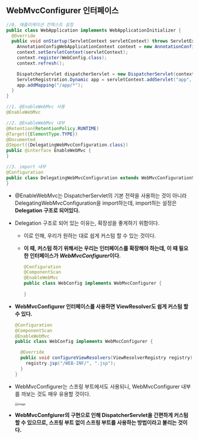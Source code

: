 ## WebMvcConfigurer 인터페이스

~~~java
//0. 애플리케이션 컨텍스트 설정
public class WebApplication implements WebApplicationInitializer {
  @Override
  public void onStartup(ServletContext servletContext) throws ServletException {
    AnnotationConfigWebApplicationContext context = new AnnotationConfigWebApplicationContext();
    context.setServletContext(servletContext);
    context.register(WebConfig.class);
    context.refresh();

    DispatcherServlet dispatcherServlet = new DispatcherServlet(context);
    ServletRegistration.Dynamic app = servletContext.addServlet("app", dispatcherServlet);
    app.addMapping("/app/*");
  }
}

//1. @EnableWebMvc 사용
@EnableWebMvc

//2. @EnableWebMvc 내부
@Retention(RetentionPolicy.RUNTIME)
@Target({ElementType.TYPE})
@Documented
@Import({DelegatingWebMvcConfiguration.class})
public @interface EnableWebMvc {
}

//3. import 내부
@Configuration
public class DelegatingWebMvcConfiguration extends WebMvcConfigurationSupport {
}
~~~

- @EnableWebMvc는 DispatcherServlet의 기본 전략을 사용하는 것이 아니라 DelegatingWebMvcConfiguration을 import하는데, import하는 설정은 **Delegation 구조로 되어있다.**

- Delegation 구조로 되어 있는 이유는, 확장성을 좋게하기 위함이다.

  - 이로 인해, 우리가 원하는 대로 쉽게 커스텀 할 수 있는 것이다.

  - **이 때, 커스텀 하기 위해서는 우리는 인터페이스를 확장해야 하는데, 이 때 필요한 인터페이스가 *WebMvcConfigurer*이다.**

    ~~~java
    @Configuration
    @ComponentScan
    @EnableWebMvc
    public class WebConfig implements WebMvcConfigurer {
        
    }
    ~~~

- **WebMvcConfigurer 인터페이스를 사용하면 ViewResolver도 쉽게 커스텀 할 수 있다.**

  ~~~java
  @Configuration
  @ComponentScan
  @EnableWebMvc
  public class WebConfig implements WebMvcConfigurer {
  
    @Override
    public void configureViewResolvers(ViewResolverRegistry registry) {
      registry.jsp("/WEB-INF/", ".jsp");
    }
  }
  ~~~

- WebMvcConfigurer는 스프링 부트에서도 사용되니, WebMvcConfigurer 내부를 까보는 것도 매우 유용할 것이다.

  <img src="https://user-images.githubusercontent.com/40616436/78570175-97aac980-785f-11ea-9e8f-28ccfe74c1bc.png" alt="image" style="zoom:50%;" />

- **WebMvcConfgiurer의 구현으로 인해 DispatcherServlet을 간편하게 커스텀할 수 있으므로, 스프링 부트 없이 스프링 부트를 사용하는 방법이라고 불리는 것이다.**

  